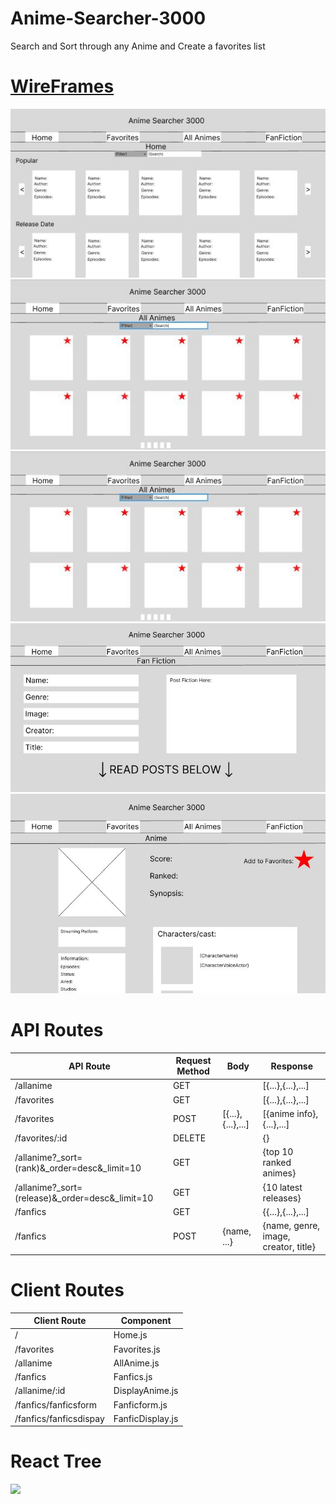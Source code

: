 # Anime-Searcher-3000
Search and Sort through any Anime and Create a favorites list 

<h1><a href="https://www.figma.com/file/yWi9Weab80EIjEPj3xIUoM/Anime-Searcher-3000?type=design&node-id=0%3A1&t=gRvf5SVk1gQoB5lA-1">WireFrames</a></h1>

<img src='https://github.com/TheeCryptoKing/Anime-Searcher-3000/blob/main/.github/images/1st%20WireFrame-Redone.JPG'/>

<img src='https://github.com/TheeCryptoKing/Anime-Searcher-3000/blob/main/.github/images/3rd%20Wireframe-Redone.JPG'/>

<img src='https://github.com/TheeCryptoKing/Anime-Searcher-3000/blob/main/.github/images/3rd%20WireFrame-Redone.JPG'/>

<img src='https://raw.githubusercontent.com/TheeCryptoKing/Anime-Searcher-3000/main/.github/images/4th%20Wireframe.JPG'/>

<img src='https://raw.githubusercontent.com/TheeCryptoKing/Anime-Searcher-3000/main/.github/images/5th%20Wireframe.JPG'/>





# API Routes

| API Route                                       | Request Method | Body              | Response                             |
|-------------------------------------------------|----------------|-------------------|--------------------------------------|
| /allanime                                       | GET            |                   | [{...},{...},...]                    |
| /favorites                                      | GET            |                   | [{...},{...},...]                    |
| /favorites                                      | POST           | [{...},{...},...] | [{anime info},{...},...]             |
| /favorites/:id                                  | DELETE         |                   | {}                                   |
| /allanime?_sort=(rank)&_order=desc&_limit=10    | GET            |                   | {top 10 ranked animes}               |
| /allanime?_sort=(release)&_order=desc&_limit=10 | GET            |                   | {10 latest releases}                 |
| /fanfics                                        | GET            |                   | {{...},{...},...]                    |
| /fanfics                                        | POST           | {name, ...}       | {name, genre, image, creator, title} |


# Client Routes

| Client Route           | Component        |
|------------------------|------------------|
| /                      | Home.js          |
| /favorites             | Favorites.js     |
| /allanime              | AllAnime.js      |
| /fanfics               | Fanfics.js       |
| /allanime/:id          | DisplayAnime.js  |
| /fanfics/fanficsform   | Fanficform.js    |
| /fanfics/fanficsdispay | FanficDisplay.js |

# React Tree

<img src='https://github.com/TheeCryptoKing/Anime-Searcher-3000/assets/129634839/a9254ea6-8183-44a6-af58-c18710c114db' width='1000px'/>
